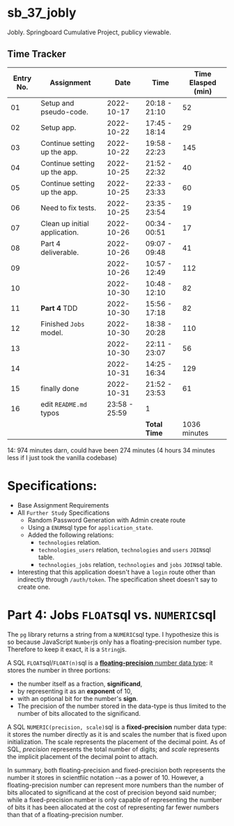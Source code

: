 # sb_37_jobly
Jobly. Springboard Cumulative Project, publicy viewable.

## Time Tracker
|Entry No.|Assignment|Date|Time|Time Elasped (min)|
|-|-|-|-|-|
|01|Setup and pseudo-code.|2022-10-17|20:18 - 21:10|52|
|02|Setup app.|2022-10-22|17:45 - 18:14|29|
|03|Continue setting up the app.|2022-10-22|19:58 - 22:23|145|
|04|Continue setting up the app.|2022-10-25|21:52 - 22:32|40|
|05|Continue setting up the app.|2022-10-25|22:33 - 23:33|60|
|06|Need to fix tests.|2022-10-25|23:35 - 23:54|19|
|07|Clean up initial application.|2022-10-26|00:34 - 00:51|17|
|08|Part 4 deliverable.|2022-10-26|09:07 - 09:48|41|
|09||2022-10-26|10:57 - 12:49|112|
|10||2022-10-30|10:48 - 12:10|82|
|11|**Part 4** TDD|2022-10-30|15:56 - 17:18|82|
|12|Finished `Jobs` model.|2022-10-30|18:38 - 20:28|110|
|13||2022-10-30|22:11 - 23:07|56|
|14||2022-10-31|14:25 - 16:34|129|
|15|finally done|2022-10-31|21:52 - 23:53|61|
|16|edit `README.md` typos|23:58 - 25:59|1|
||||**Total Time**|1036 minutes|

14: 974 minutes
darn, could have been 274 minutes (4 hours 34 minutes less if I just took the vanilla codebase)

# Specifications:
- Base Assignment Requirements
- All `Further Study` Specifications
	- Random Password Generation with Admin create route
	- Using a `ENUM`sql type for `application_state`.
	- Added the following relations:
		- `technologies` relation.
		- `technologies_users` relation, `technologies` and `users` `JOIN`sql table.
		- `technologies_jobs` relation, `technologies` and `jobs` `JOIN`sql table.
- Interesting that this application doesn't have a `login` route other than indirectly through `/auth/token`. The specification sheet doesn't say to create one.

# Part 4: Jobs `FLOAT`sql vs. `NUMERIC`sql
The `pg` library returns a string from a `NUMERIC`sql type. I hypothesize this is so because JavaScript `Number`js only has a floating-precision number type. Therefore to keep it exact, it is a `String`js.

A SQL `FLOAT`sql/`FLOAT(n)`sql is a [**floating-precision** number data type](https://en.wikipedia.org/wiki/Single-precision_floating-point_format): it stores the number in three portions:
- the number itself as a fraction, **significand**,
- by representing it as an **exponent** of 10,
- with an optional bit for the number's **sign**.
- The precision of the number stored in the data-type is thus limited to the number of bits allocated to the significand.

A SQL `NUMERIC(precision, scale)`sql is a **fixed-precision** number data type: it stores the number directly as it is and scales the number that is fixed upon initialization. The scale represents the placement of the decimal point. As of SQL, *precision* represents the total number of digits; and *scale* represents the implicit placement of the decimal point to attach.

In summary, both floating-precision and fixed-precision both represents the number it stores in scientfiic notation --as a power of 10. However, a floating-precision number can represent more numbers than the number of bits allocated to significand at the cost of precision beyond said number; while a fixed-precision number is only capable of representing the number of bits it has been allocated at the cost of representing far fewer numbers than that of a floating-precision number.